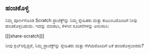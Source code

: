 ## ಹಂಚಿಕೊಳ್ಳಿ

ನಿಮ್ಮ ಪೂರ್ಣಗೊಂಡ Scratch ಪ್ರಾಜೆಕ್ಟ್‌ನ್ನು ನಿಮ್ಮ ಸ್ನೇಹಿತರು ಮತ್ತು ಕುಟುಂಬದೊಂದಿಗೆ ನೀವು ಹಂಚಿಕೊಳ್ಳಬಹುದು. ಇದನ್ನು ಮಾಡಲು, ಕೆಳಗಿನ ಸೂಚನೆಗಳನ್ನು ಅನುಸರಿಸಿ:

[[[share-scratch]]]

ನೀವು ಕ್ಲಬ್‌ನಲ್ಲಿದ್ದರೆ, ನಿಮ್ಮ ಪ್ರಾಜೆಕ್ಟ್‌ನ್ನು ಸ್ನೇಹಿತರು ಮತ್ತು ಗೆಳೆಯರೊಂದಿಗೆ ಏಕೆ ಹಂಚಿಕೊಳ್ಳಬಾರದು?
